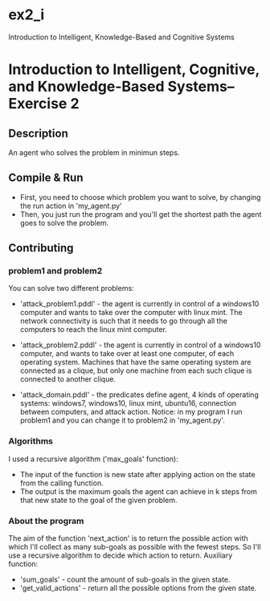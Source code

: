 # ex2_i
Introduction to Intelligent, Knowledge-Based and Cognitive Systems
# Introduction to Intelligent, Cognitive, and Knowledge-Based Systems–Exercise 2

## Description

An agent who solves the problem in minimun steps. 

 ## Compile & Run

* First, you need to choose which problem you want to solve, by changing the run action in 'my_agent.py'
* Then, you just run the program and you'll get the shortest path the agent goes to solve the problem.

## Contributing

### problem1 and problem2

You can solve two different problems:

* 'attack_problem1.pddl' - the agent is currently in control of a windows10 computer and wants to take over the computer with linux mint. The network connectivity is such that it needs to go through all the computers to reach the linux mint computer.

* 'attack_problem2.pddl' - the agent is currently in control of a windows10 computer, and wants to take over at least one computer, of each operating system. Machines that have the same operating system are connected as a clique, but only one machine from each such clique is connected to another clique. 

* 'attack_domain.pddl' - the predicates define agent, 4 kinds of operating systems: windows7, windows10, linux mint, ubuntu16, connection between computers, and attack action.
  Notice: in my program I run problem1 and you can change it to problem2 in 'my_agent.py'.

### Algorithms
I used a recursive algorithm ('max_goals' function):
* The input of the function is new state after applying action on the state from the calling function.
* The output is the maximum goals the agent can achieve in k steps from that new state to the goal of the given problem.

### About the program

The aim of the function 'next_action' is to return the possible action with which I'll collect as many sub-goals as possible with the fewest steps. So I'll use a recursive algorithm to decide which action to return.
Auxiliary function:
* 'sum_goals' - count the amount of sub-goals in the given state.
* 'get_valid_actions' - return all the possible options from the given state.



